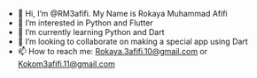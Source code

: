 - 👋 Hi, I’m @RM3afifi. My Name is Rokaya Muhammad Afifi
- 👀 I’m interested in Python and Flutter
- 🌱 I’m currently learning Python and Dart
- 💞️ I’m looking to collaborate on making a special app using Dart
- 📫 How to reach me: Rokaya.3afifi.10@gmail.com or Kokom3afifi.11@gmail.com

<!---
RM3afifi/RM3afifi is a ✨ special ✨ repository because its `README.md` (this file) appears on your GitHub profile.
You can click the Preview link to take a look at your changes.
--->
